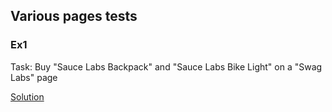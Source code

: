 ## Various pages tests

### Ex1

Task: Buy "Sauce Labs Backpack" and "Sauce Labs Bike Light" on a "Swag Labs" page

[Solution](ex1.py)